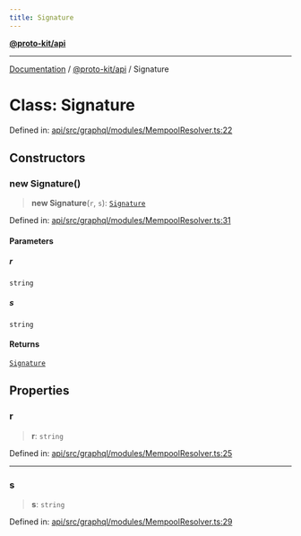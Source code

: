 ```yaml
---
title: Signature
---
```


[**@proto-kit/api**](../README.md)

***

[Documentation](../../../README.md) / [@proto-kit/api](../README.md) / Signature

# Class: Signature

Defined in: [api/src/graphql/modules/MempoolResolver.ts:22](https://github.com/proto-kit/framework/blob/4d6b3b6da51b3edee0fbf25ce72c1f59ec61e891/packages/api/src/graphql/modules/MempoolResolver.ts#L22)

## Constructors

### new Signature()

> **new Signature**(`r`, `s`): [`Signature`](Signature.md)

Defined in: [api/src/graphql/modules/MempoolResolver.ts:31](https://github.com/proto-kit/framework/blob/4d6b3b6da51b3edee0fbf25ce72c1f59ec61e891/packages/api/src/graphql/modules/MempoolResolver.ts#L31)

#### Parameters

##### r

`string`

##### s

`string`

#### Returns

[`Signature`](Signature.md)

## Properties

### r

> **r**: `string`

Defined in: [api/src/graphql/modules/MempoolResolver.ts:25](https://github.com/proto-kit/framework/blob/4d6b3b6da51b3edee0fbf25ce72c1f59ec61e891/packages/api/src/graphql/modules/MempoolResolver.ts#L25)

***

### s

> **s**: `string`

Defined in: [api/src/graphql/modules/MempoolResolver.ts:29](https://github.com/proto-kit/framework/blob/4d6b3b6da51b3edee0fbf25ce72c1f59ec61e891/packages/api/src/graphql/modules/MempoolResolver.ts#L29)
